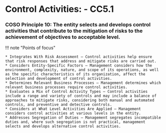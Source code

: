#  Control Activities: - CC5.1

### COSO Principle 10: The entity selects and develops control activities that contribute to the mitigation of risks to the achievement of objectives to acceptable level.

!!! note "Points of focus"

    * Integrates With Risk Assessment — Control activities help ensure that risk responses that address and mitigate risks are carried out.
    * Considers Entity-Specific Factors — Management considers how the environment, complexity, nature, and scope of its operations, as well as the specific characteristics of its organization, affect the selection and development of control activities.
    * Determines Relevant Business Processes — Management determines which relevant business processes require control activities. 
    * Evaluates a Mix of Control Activity Types — Control activities include a range and variety of controls and may include a balance of approaches to mitigate risks, considering both manual and automated controls, and preventive and detective controls.
    * Considers at What Level Activities Are Applied — Management considers control activities at various levels in the entity.
    * Addresses Segregation of Duties — Management segregates incompatible duties and, where such segregation is not practical, management selects and develops alternative control activities.
 
